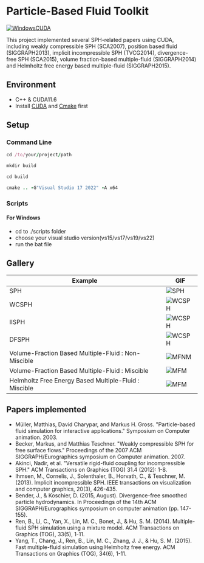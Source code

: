 # Particle-Based Fluid Toolkit

[![WindowsCUDA](https://github.com/RaymondMcGuire/Particle-Based-Fluid-Toolkit/actions/workflows/WindowsCUDA.yml/badge.svg?branch=master)](https://github.com/RaymondMcGuire/Particle-Based-Fluid-Toolkit/actions/workflows/WindowsCUDA.yml)

This project implemented several SPH-related papers using CUDA, including weakly compressible SPH (SCA2007), position based fluid (SIGGRAPH2013), implicit incompressible SPH (TVCG2014), divergence-free SPH (SCA2015), volume fraction-based multiple-fluid (SIGGRAPH2014) and Helmholtz free energy based multiple-fluid (SIGGRAPH2015).

## Environment

- C++ & CUDA11.6
- Install [CUDA](https://developer.nvidia.com/cuda-downloads) and [Cmake](https://cmake.org/download/) first

## Setup

### Command Line

```rb
cd /to/your/project/path
```

```rb
mkdir build
```

```rb
cd build
```

```rb
cmake .. -G"Visual Studio 17 2022" -A x64
```

### Scripts

#### For Windows

- cd to ./scripts folder
- choose your visual studio version(vs15/vs17/vs19/vs22)
- run the bat file

## Gallery
| Example | GIF |
| --- | --- |
| SPH | ![SPH](docs/gif/sph_surface_bunny.gif) | 
| WCSPH | ![WCSPH](docs/gif/wcsph_surface.gif) | 
| IISPH | ![WCSPH](docs/gif/iisph_bunny.gif) | 
| DFSPH | ![WCSPH](docs/gif/dfsph_bunny.gif) | 
| Volume-Fraction Based Multiple-Fluid : Non-Miscible | ![MFNM](docs/gif/ren14_non_miscible.gif) | 
| Volume-Fraction Based Multiple-Fluid : Miscible | ![MFM](docs/gif/ren14_miscible.gif) | 
| Helmholtz Free Energy Based Multiple-Fluid : Miscible  | ![MFM](docs/gif/yang15_miscible.gif) | 


## Papers implemented

 * Müller, Matthias, David Charypar, and Markus H. Gross. "Particle-based fluid simulation for interactive applications." Symposium on Computer animation. 2003.
 * Becker, Markus, and Matthias Teschner. "Weakly compressible SPH for free surface flows." Proceedings of the 2007 ACM SIGGRAPH/Eurographics symposium on Computer animation. 2007.
 * Akinci, Nadir, et al. "Versatile rigid-fluid coupling for incompressible SPH." ACM Transactions on Graphics (TOG) 31.4 (2012): 1-8.
 * Ihmsen, M., Cornelis, J., Solenthaler, B., Horvath, C., & Teschner, M. (2013). Implicit incompressible SPH. IEEE transactions on visualization and computer graphics, 20(3), 426-435.
 * Bender, J., & Koschier, D. (2015, August). Divergence-free smoothed particle hydrodynamics. In Proceedings of the 14th ACM SIGGRAPH/Eurographics symposium on computer animation (pp. 147-155).
 * Ren, B., Li, C., Yan, X., Lin, M. C., Bonet, J., & Hu, S. M. (2014). Multiple-fluid SPH simulation using a mixture model. ACM Transactions on Graphics (TOG), 33(5), 1-11.
 * Yang, T., Chang, J., Ren, B., Lin, M. C., Zhang, J. J., & Hu, S. M. (2015). Fast multiple-fluid simulation using Helmholtz free energy. ACM Transactions on Graphics (TOG), 34(6), 1-11.

